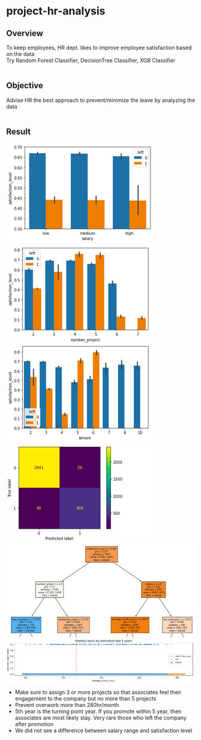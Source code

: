 # project-hr-analysis

## Overview<br>
  To keep employees, HR dept. likes to improve employee satisfaction based on the data<br>
  Try  Random Forest Classifier, DecisionTree Classifier, XGB Classifier<br>
<br>
## Objective<br>
  Advise HR the best approach to prevent/minimize the leave by analyzing the data<br>
<br>
## Result<br>
![graph 1](/assets/graph_1.png)![graph 2](/assets/graph_2.png)<br>
![graph 3](/assets/graph_3.png)![graph 4](/assets/graph_4.png)<br>
![graph 5](/assets/graph_5.png)![graph 6](/assets/graph_6.png)<br>
  * Make sure to assign 3 or more projects so that associates feel their engagement to the company but no more than 5 projects<br>
  * Prevent overwork more than 280hr/month<br>
  * 5th year is the turning point year. If you promote within 5 year, then associates are most likely stay. Very rare those who left the company after promotion<br>
  * We did not see a difference between salary range and satisfaction level<br>
<br>


